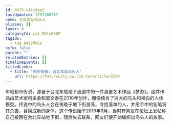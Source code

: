 ```yaml
---
id: 0675-vikjdye2
lastUpdated: 1757166787
name: 台北车站鸟头人
aliases: []
layer: 4
categoryId: cat_MXtv05QF
tagIds:
  - tag_845zMOEe
nsfw: false
parent: ""
relatedEntries: []
timelineEvents: []
titledLinks:
  - title: "相关链接: 台北车站鸟头人"
    url: https://futurecity.cw.com.tw/article/2204
---
```


车站都市传说，源自于台北车站地下通道中的一件装置艺术作品《梦游》。这件作品由艺术家何采柔和郭文泰在2010年创作，雕像结合了巨大的鸟头和裸白的人体模型。传说中的鸟头人会在夜晚于地下街游荡，寻找落单的人，并用手中的铅笔将其杀害，替换成新的身体。这个传说始于2016年9月，当时有网友在论坛上发帖称自己被困在台北车站地下街，随后失去联系，网友们便开始编织出鸟头人的故事。